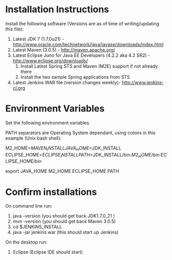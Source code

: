 Installation Instructions
=========================

Install the following software (Versions are as of time of writing/updating this file):

1. Latest JDK 7 (1.7.0u21) - http://www.oracle.com/technetwork/java/javase/downloads/index.html
1. Latest Maven (3.0.5) - http://maven.apache.org/
1. Latest Eclipse Juno for Java EE Developers (4.2.2 aka 4.2 SR2) - http://www.eclipse.org/downloads/ 
   1. Install Latest Spring STS and Maven (M2E) support if not already there
   1. Install the two sample Spring applications from STS
1. Latest Jenkins WAR file (version changes weekly)- http://www.jenkins-ci.org

Environment Variables
=====================

Set the following environment variables.

PATH separators are Operating System dependant, using colons in this example (Unix bash shell):

M2_HOME=$MAVEN_INSTALL
JAVA_HOME=$JDK_INSTALL
ECLIPSE_HOME=$ECLIPSE_INSTALL
PATH=$JDK_INSTALL/bin:$M2_HOME/bin:$ECLIPSE_HOME/bin

export JAVA_HOME M2_HOME ECLIPSE_HOME PATH

Confirm installations
=====================

On command line run:

1. java -version (you should get back JDK1.7.0_21 )
1. mvn -version (you should get back Maven 3.0.5)
1. cd $JENKINS_INSTALL
1. java -jar jenkins.war (this should start up Jenkins)

On the desktop run:

1. Eclipse (Eclipse IDE should start)
